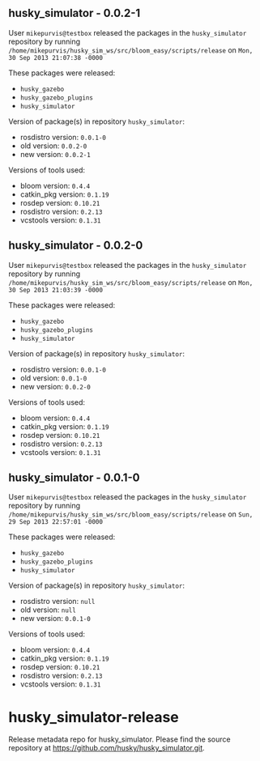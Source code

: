 ## husky_simulator - 0.0.2-1

User `mikepurvis@testbox` released the packages in the `husky_simulator` repository by running `/home/mikepurvis/husky_sim_ws/src/bloom_easy/scripts/release` on `Mon, 30 Sep 2013 21:07:38 -0000`

These packages were released:
- `husky_gazebo`
- `husky_gazebo_plugins`
- `husky_simulator`

Version of package(s) in repository `husky_simulator`:
- rosdistro version: `0.0.1-0`
- old version: `0.0.2-0`
- new version: `0.0.2-1`

Versions of tools used:
- bloom version: `0.4.4`
- catkin_pkg version: `0.1.19`
- rosdep version: `0.10.21`
- rosdistro version: `0.2.13`
- vcstools version: `0.1.31`


## husky_simulator - 0.0.2-0

User `mikepurvis@testbox` released the packages in the `husky_simulator` repository by running `/home/mikepurvis/husky_sim_ws/src/bloom_easy/scripts/release` on `Mon, 30 Sep 2013 21:03:39 -0000`

These packages were released:
- `husky_gazebo`
- `husky_gazebo_plugins`
- `husky_simulator`

Version of package(s) in repository `husky_simulator`:
- rosdistro version: `0.0.1-0`
- old version: `0.0.1-0`
- new version: `0.0.2-0`

Versions of tools used:
- bloom version: `0.4.4`
- catkin_pkg version: `0.1.19`
- rosdep version: `0.10.21`
- rosdistro version: `0.2.13`
- vcstools version: `0.1.31`


## husky_simulator - 0.0.1-0

User `mikepurvis@testbox` released the packages in the `husky_simulator` repository by running `/home/mikepurvis/husky_sim_ws/src/bloom_easy/scripts/release` on `Sun, 29 Sep 2013 22:57:01 -0000`

These packages were released:
- `husky_gazebo`
- `husky_gazebo_plugins`
- `husky_simulator`

Version of package(s) in repository `husky_simulator`:
- rosdistro version: `null`
- old version: `null`
- new version: `0.0.1-0`

Versions of tools used:
- bloom version: `0.4.4`
- catkin_pkg version: `0.1.19`
- rosdep version: `0.10.21`
- rosdistro version: `0.2.13`
- vcstools version: `0.1.31`


husky_simulator-release
=======================

Release metadata repo for husky_simulator. Please find the source repository at https://github.com/husky/husky_simulator.git.
